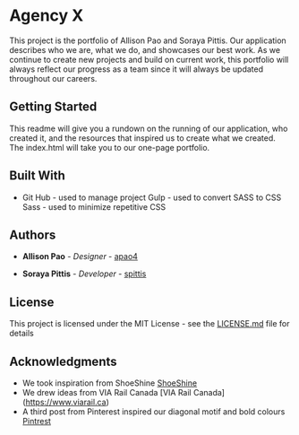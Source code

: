 # Agency X

This project is the portfolio of Allison Pao and Soraya Pittis. Our application describes who we are, what we do, and showcases our best work. As we continue to create new projects and build on current work, this portfolio will always reflect our progress as a team since it will always be updated throughout our careers.

## Getting Started

This readme will give you a rundown on the running of our application, who created it, and the resources that inspired us to create what we created. The index.html will take you to our one-page portfolio.



## Built With

* Git Hub - used to manage project
  Gulp - used to convert SASS to CSS
  Sass - used to minimize repetitive CSS


## Authors


* **Allison Pao** - *Designer* - [apao4](https://github.com/apao4)

* **Soraya Pittis** - *Developer* - [spittis](https://github.com/spittis)



## License

This project is licensed under the MIT License - see the [LICENSE.md](LICENSE.md) file for details

## Acknowledgments

* We took inspiration from ShoeShine [ShoeShine](https://www.shoeshine.it/)
* We drew ideas from VIA Rail Canada [VIA Rail Canada] (https://www.viarail.ca)
* A third post from Pinterest inspired our diagonal motif and bold colours [Pintrest](https://www.pinterest.ca/pin/508132770427216190/)
